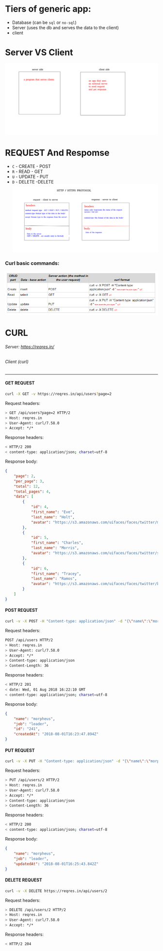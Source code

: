 # Tiers of generic app:
* Database (can be `sql` or `no-sql`)
* Server (uses the db and serves the data to the client)
* client

# Server VS Client
![picture](server_client.png)

# REQUEST And Respomse
* `C` - CREATE - POST
* `R` - READ - GET
* `U` - UPDATE - PUT
* `D` - DELETE -DELETE
![picture](reqres.png)

### Curl basic commands:
![picture](sumTable.png)


# CURL
###### Server: https://reqres.in/
###### Client (curl)
---


#### GET REQUEST
```bash
curl -X GET -v https://reqres.in/api/users?page=2
```

Request headers:
```bash
> GET /api/users?page=2 HTTP/2
> Host: reqres.in
> User-Agent: curl/7.58.0
> Accept: */*
```

Response headers:
```bash
< HTTP/2 200 
< content-type: application/json; charset=utf-8
```

Response body:
```json
{
    "page": 2,
    "per_page": 3,
    "total": 12,
    "total_pages": 4,
    "data": [
        {
            "id": 4,
            "first_name": "Eve",
            "last_name": "Holt",
            "avatar": "https://s3.amazonaws.com/uifaces/faces/twitter/marcoramires/128.jpg"
        },
        {
            "id": 5,
            "first_name": "Charles",
            "last_name": "Morris",
            "avatar": "https://s3.amazonaws.com/uifaces/faces/twitter/stephenmoon/128.jpg"
        },
        {
            "id": 6,
            "first_name": "Tracey",
            "last_name": "Ramos",
            "avatar": "https://s3.amazonaws.com/uifaces/faces/twitter/bigmancho/128.jpg"
        }
    ]
}
```


#### POST REQUEST

```bash
curl -v -X POST -H "Content-type: application/json" -d "{\"name\":\"morpheus\", \"job\":\"leader\" }"  https://reqres.in/api/users
```

Request headers:
```bash
POST /api/users HTTP/2
> Host: reqres.in
> User-Agent: curl/7.58.0
> Accept: */*
> Content-type: application/json
> Content-Length: 36
```

Response headers:
```bash
< HTTP/2 201 
< date: Wed, 01 Aug 2018 16:22:10 GMT
< content-type: application/json; charset=utf-8
```

Response body:
```json
{
    "name": "morpheus",
    "job": "leader",
    "id": "241",
    "createdAt": "2018-08-01T16:23:47.894Z"
}
```



#### PUT REQUEST

```bash
curl -v -X PUT -H "Content-type: application/json" -d "{\"name\":\"morpheus\", \"job\":\"leader\" }"  https://reqres.in/api/users/2
```

Request headers:
```bash
> PUT /api/users/2 HTTP/2
> Host: reqres.in
> User-Agent: curl/7.58.0
> Accept: */*
> Content-type: application/json
> Content-Length: 36
```

Response headers:
```bash
< HTTP/2 200 
< content-type: application/json; charset=utf-8
```

Response body:
```json
{
    "name": "morpheus",
    "job": "leader",
    "updatedAt": "2018-08-01T16:25:43.842Z"
}
```



#### DELETE REQUEST

```bash
curl -v -X DELETE https://reqres.in/api/users/2
```

Request headers:
```bash
> DELETE /api/users/2 HTTP/2
> Host: reqres.in
> User-Agent: curl/7.58.0
> Accept: */*
```

Response headers:
```bash
< HTTP/2 204 
```

